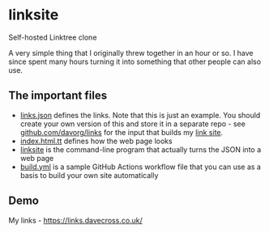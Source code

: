 # linksite

Self-hosted Linktree clone

A very simple thing that I originally threw together in an hour or so. I
have since spent many hours turning it into something that other people
can also use.

## The important files

* [links.json](https://github.com/davorg-cpan/app-linksite/blob/main/example/links.json) defines the links. 
  Note that this is just an example. You should create your own version of this and store it in a separate repo - see [github.com/davorg/links](https://github.com/davorg/links) for the input that builds my [link site](https://links.davecross.co.uk/).
* [index.html.tt](https://github.com/davorg-cpan/app-linksite/blob/main/src/index.html.tt) defines how the web page looks
* [linksite](https://github.com/davorg-cpan/app-linksite/blob/main/bin/linksite) is the command-line program that actually turns the JSON into a web page
* [build.yml](https://github.com/davorg-cpan/app-linksite/blob/main/examples/build.yml) is a sample GitHub Actions workflow file that you can use as a basis to build your own site automatically

## Demo

My links - https://links.davecross.co.uk/
